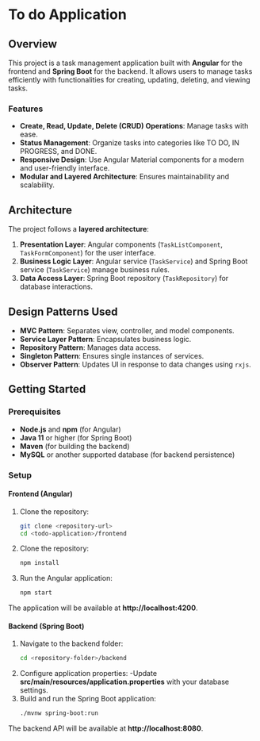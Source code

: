 # To do Application

## Overview

This project is a task management application built with **Angular** for the frontend and **Spring Boot** for the backend. It allows users to manage tasks efficiently with functionalities for creating, updating, deleting, and viewing tasks.

### Features

- **Create, Read, Update, Delete (CRUD) Operations**: Manage tasks with ease.
- **Status Management**: Organize tasks into categories like TO DO, IN PROGRESS, and DONE.
- **Responsive Design**: Use Angular Material components for a modern and user-friendly interface.
- **Modular and Layered Architecture**: Ensures maintainability and scalability.

## Architecture

The project follows a **layered architecture**:

1. **Presentation Layer**: Angular components (`TaskListComponent`, `TaskFormComponent`) for the user interface.
2. **Business Logic Layer**: Angular service (`TaskService`) and Spring Boot service (`TaskService`) manage business rules.
3. **Data Access Layer**: Spring Boot repository (`TaskRepository`) for database interactions.

## Design Patterns Used

- **MVC Pattern**: Separates view, controller, and model components.
- **Service Layer Pattern**: Encapsulates business logic.
- **Repository Pattern**: Manages data access.
- **Singleton Pattern**: Ensures single instances of services.
- **Observer Pattern**: Updates UI in response to data changes using `rxjs`.

## Getting Started

### Prerequisites

- **Node.js** and **npm** (for Angular)
- **Java 11** or higher (for Spring Boot)
- **Maven** (for building the backend)
- **MySQL** or another supported database (for backend persistence)

### Setup

#### Frontend (Angular)

1. Clone the repository:
   ```bash
   git clone <repository-url>
   cd <todo-application>/frontend
   
2. Clone the repository:
   ```bash
   npm install
3. Run the Angular application:
   ```bash
   npm start
The application will be available at **http://localhost:4200**.


#### Backend (Spring Boot)

1. Navigate to the backend folder:
   ```bash
   cd <repository-folder>/backend
2. Configure application properties:
   -Update **src/main/resources/application.properties** with your database settings.
3. Build and run the Spring Boot application:
   ```bash
   ./mvnw spring-boot:run
The backend API will be available at **http://localhost:8080**.




